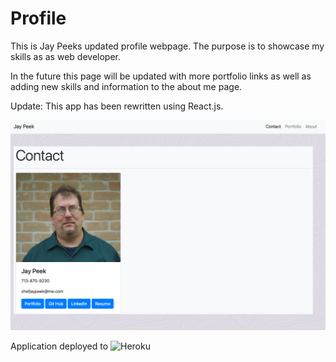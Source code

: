 # Profile
This is Jay Peeks updated profile webpage.  The purpose is to showcase my skills as as web developer.

In the future this page will be updated with more portfolio links as well as adding new skills and information to the about me page.

Update: This app has been rewritten using React.js.

![picture](src/assets/ProfileScreenShot.png)

Application deployed to ![Heroku](https://ancient-plateau-89014.herokuapp.com)